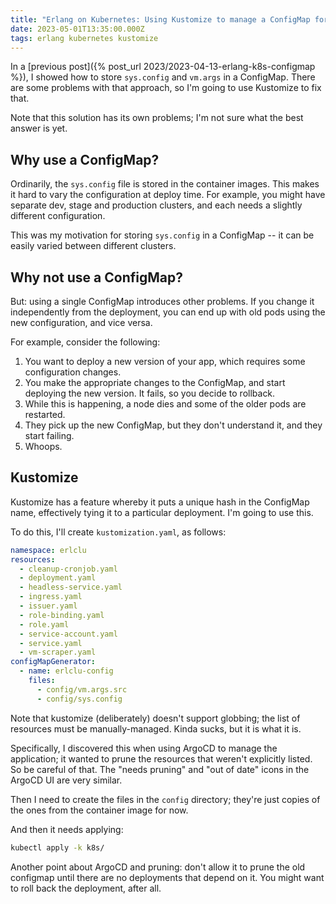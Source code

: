 ```yaml
---
title: "Erlang on Kubernetes: Using Kustomize to manage a ConfigMap for sys.config"
date: 2023-05-01T13:35:00.000Z
tags: erlang kubernetes kustomize
---
```


In a [previous post]({% post_url 2023/2023-04-13-erlang-k8s-configmap %}), I showed how to store `sys.config` and
`vm.args` in a ConfigMap. There are some problems with that approach, so I'm going to use Kustomize to fix that.

Note that this solution has its own problems; I'm not sure what the best answer is yet.

## Why use a ConfigMap?

Ordinarily, the `sys.config` file is stored in the container images. This makes it hard to vary the configuration at
deploy time. For example, you might have separate dev, stage and production clusters, and each needs a slightly
different configuration.

This was my motivation for storing `sys.config` in a ConfigMap -- it can be easily varied between different clusters.

## Why not use a ConfigMap?

But: using a single ConfigMap introduces other problems. If you change it independently from the deployment, you can end
up with old pods using the new configuration, and vice versa.

For example, consider the following:

1. You want to deploy a new version of your app, which requires some configuration changes.
2. You make the appropriate changes to the ConfigMap, and start deploying the new version. It fails, so you decide to
   rollback.
3. While this is happening, a node dies and some of the older pods are restarted.
4. They pick up the new ConfigMap, but they don't understand it, and they start failing.
5. Whoops.

## Kustomize

Kustomize has a feature whereby it puts a unique hash in the ConfigMap name, effectively tying it to a particular
deployment. I'm going to use this.

To do this, I'll create `kustomization.yaml`, as follows:

```yaml
namespace: erlclu
resources:
  - cleanup-cronjob.yaml
  - deployment.yaml
  - headless-service.yaml
  - ingress.yaml
  - issuer.yaml
  - role-binding.yaml
  - role.yaml
  - service-account.yaml
  - service.yaml
  - vm-scraper.yaml
configMapGenerator:
  - name: erlclu-config
    files:
      - config/vm.args.src
      - config/sys.config
```

Note that kustomize (deliberately) doesn't support globbing; the list of resources must be manually-managed. Kinda
sucks, but it is what it is.

Specifically, I discovered this when using ArgoCD to manage the application; it wanted to prune the resources that
weren't explicitly listed. So be careful of that. The "needs pruning" and "out of date" icons in the ArgoCD UI are very
similar.

Then I need to create the files in the `config` directory; they're just copies of the ones from the container image for
now.

And then it needs applying:

```sh
kubectl apply -k k8s/
```

Another point about ArgoCD and pruning: don't allow it to prune the old configmap until there are no deployments that
depend on it. You might want to roll back the deployment, after all.
